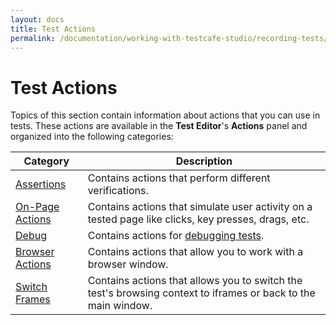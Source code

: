 ```yaml
---
layout: docs
title: Test Actions
permalink: /documentation/working-with-testcafe-studio/recording-tests/test-actions/
---
```

# Test Actions

Topics of this section contain information about actions that you can use in tests.
These actions are available in the **Test Editor**'s **Actions** panel and organized into the following categories:

Category              | Description
--------------------- | --------------
[Assertions](assertions.md) | Contains actions that perform different verifications.
[On-Page Actions](on-page-actions/README.md) | Contains actions that simulate user activity on a tested page like clicks, key presses, drags, etc.
[Debug](debug.md) | Contains actions for [debugging tests](../../debugging-tests.md).
[Browser Actions](browser-actions.md) | Contains actions that allow you to work with a browser window.
[Switch Frames](switch-frames.md) | Contains actions that allows you to switch the test's browsing context to iframes or back to the main window.